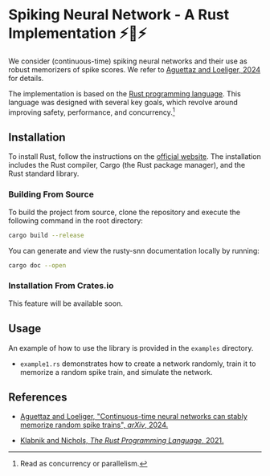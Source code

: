 # Spiking Neural Network - A Rust Implementation ⚡️🦀⚡️

We consider (continuous-time) spiking neural networks and their use as robust memorizers of spike scores.
We refer to [Aguettaz and Loeliger, 2024](https://arxiv.org/abs/2408.01166) for details.

The implementation is based on the [Rust programming language](https://www.rust-lang.org/).
This language was designed with several key goals, which revolve around improving safety, performance, and concurrency.[^1]

## Installation

To install Rust, follow the instructions on the [official website](https://www.rust-lang.org/tools/install).
The installation includes the Rust compiler, Cargo (the Rust package manager), and the Rust standard library.

### Building From Source

To build the project from source, clone the repository and execute the following command in the root directory:

```bash
cargo build --release
```

You can generate and view the rusty-snn documentation locally by running:

```bash
cargo doc --open
```

### Installation From Crates.io

This feature will be available soon.

## Usage

An example of how to use the library is provided in the `examples` directory.

- `example1.rs` demonstrates how to create a network randomly, train it to memorize a random spike train, and simulate the network.

## References

- [Aguettaz and Loeliger, "Continuous-time neural networks can stably memorize random spike trains", *arXiv*, 2024.](https://arxiv.org/abs/2408.01166)

- [Klabnik and Nichols, *The Rust Programming Language*, 2021.](https://doc.rust-lang.org/book/)

[^1]: Read as concurrency or parallelism.
